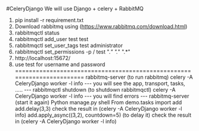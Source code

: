 #CeleryDjango 
We will use Django + celery + RabbitMQ 
1. pip install -r requirement.txt
2. Download rabbitmq using (https://www.rabbitmq.com/download.html)
3. rabbitmqctl status
4. rabbitmqctl add_user test test
5. rabbitmqctl set_user_tags test administrator
6. rabbitmqctl set_permissions -p / test ".*" ".*" ".*"
7. http://localhost:15672/
8. use test for username and password
=======================================================================
rabbitmq-server (to run rabbitmq)
celery -A CeleryDjango worker -l info
--- you will see the app, transport, tasks, ..... ---
rabbitmqctl shutdown (to shutdown rabbitmqctl)
celery -A CeleryDjango worker -l info
--- you will find errors ---
rabbitmq-server (start it again)
Python manage.py shell
From demo.tasks import add
add.delay(3,3)
check the result in (celery -A CeleryDjango worker -l info)
add.apply_async((3,2), countdown=5) (to delay it)
check the result in (celery -A CeleryDjango worker -l info)